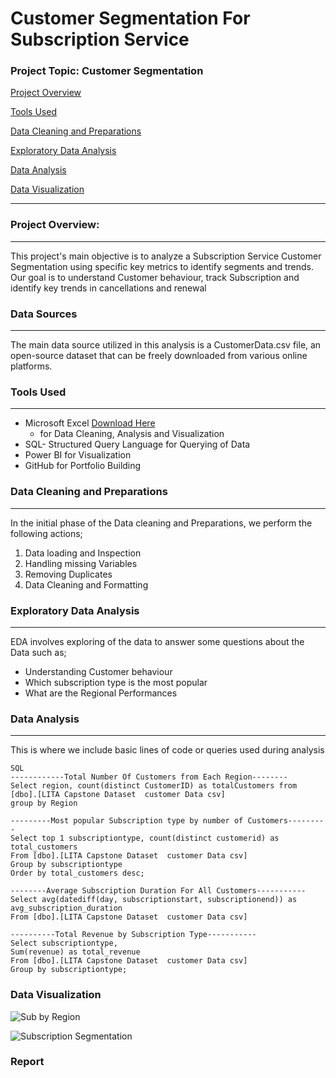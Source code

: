 # Customer Segmentation For Subscription Service 

### Project Topic: Customer Segmentation 

[Project Overview](#project-overview)

[Tools Used](#tools-used)

[Data Cleaning and Preparations](#data-cleaning-and-preparation)

[Exploratory Data Analysis](#exploratory-data-analysis)

[Data Analysis](#data-analysis)

 [Data Visualization](#data-visualization)

---
### Project Overview:
---
This project's main objective is to analyze a Subscription Service Customer Segmentation using specific key metrics to identify segments and trends. Our goal is to understand Customer behaviour, track Subscription and identify key trends in cancellations and renewal

### Data Sources 
---
The main data source utilized in this analysis is a CustomerData.csv file, an open-source dataset that can be freely downloaded from various online platforms.

### Tools Used
---
- Microsoft Excel [Download Here](https://www.microsoft.com)
   - for Data Cleaning, Analysis and Visualization 
- SQL- Structured Query Language for  Querying of Data 
- Power BI for Visualization
- GitHub for Portfolio Building

### Data Cleaning and Preparations 
---
In the initial phase of the Data cleaning and Preparations, we perform the following actions;
 1. Data loading and Inspection
 2. Handling missing Variables
 3. Removing Duplicates 
 4. Data Cleaning and Formatting


### Exploratory Data Analysis
---
EDA involves exploring of the data to answer some questions about the Data such as;
 -  Understanding Customer behaviour
 - Which subscription type is the most popular
 - What are the Regional Performances

### Data Analysis 
---
This is where we include basic lines of code or queries used during analysis 
```
SQL
------------Total Number Of Customers from Each Region--------
Select region, count(distinct CustomerID) as totalCustomers from [dbo].[LITA Capstone Dataset  customer Data csv] 
group by Region 

---------Most popular Subscription type by number of Customers---------
Select top 1 subscriptiontype, count(distinct customerid) as total_customers
From [dbo].[LITA Capstone Dataset  customer Data csv]
Group by subscriptiontype 
Order by total_customers desc;

--------Average Subscription Duration For All Customers-----------
Select avg(datediff(day, subscriptionstart, subscriptionend)) as avg_subscription_duration
From [dbo].[LITA Capstone Dataset  customer Data csv]

----------Total Revenue by Subscription Type-----------
Select subscriptiontype,
Sum(revenue) as total_revenue 
From [dbo].[LITA Capstone Dataset  customer Data csv]
Group by subscriptiontype;
```

### Data Visualization

![Sub by Region](https://github.com/user-attachments/assets/06b2f1f2-0736-4021-97f2-71c005077378)

![Subscription Segmentation](https://github.com/user-attachments/assets/ffa12765-1e85-47f1-bb52-7eceedf38451)

### Report




 


